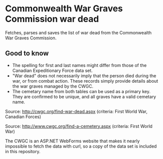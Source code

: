 # Commonwealth War Graves Commission war dead

Fetches, parses and saves the list of war dead from the Commonwealth War Graves
Commission.

## Good to know

* The spelling for first and last names might differ from those of the Canadian
  Expeditionary Force data set.
* "War dead" does not necessarily imply that the person died during the war, or
  from combat action. These records simply provide details about the war graves
  managed by the CWGC.
* The cemetary name from both tables can be used as a primary key. They are
  confirmed to be unique, and all graves have a valid cemetary name.

Source: http://cwgc.org/find-war-dead.aspx (criteria: First World War, Canadian
Forces)

Source: http://www.cwgc.org/find-a-cemetery.aspx (criteria: First World War)

The CWGC is an ASP.NET WebForms website that makes it nearly impossible to
fetch the data with curl, so a copy of the data set is included in this
repository.